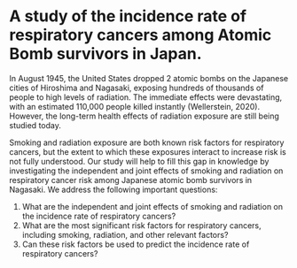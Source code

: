 # A study of the incidence rate of respiratory cancers among Atomic Bomb survivors in Japan.

In August 1945, the United States dropped 2 atomic bombs on the Japanese cities of Hiroshima and Nagasaki,
exposing hundreds of thousands of people to high levels of radiation.
The immediate effects were devastating, with an estimated 110,000 people killed instantly (Wellerstein, 2020).
However, the long-term health effects of radiation exposure are still being studied today.

Smoking and radiation exposure are both known risk factors for respiratory cancers, 
but the extent to which these exposures interact to increase risk is not fully understood. 
Our study will help to fill this gap in knowledge by investigating the independent and joint effects of smoking and radiation on respiratory cancer risk among Japanese atomic bomb survivors in Nagasaki. We address the following important questions:
1. What are the independent and joint effects of smoking and radiation on the incidence rate of respiratory cancers?
2. What are the most significant risk factors for respiratory cancers, including smoking, radiation, and other relevant factors?
3. Can these risk factors be used to predict the incidence rate of respiratory cancers?
